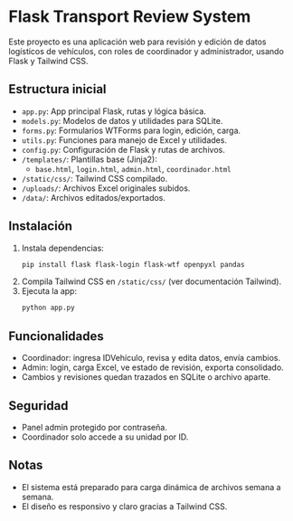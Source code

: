 # Flask Transport Review System

Este proyecto es una aplicación web para revisión y edición de datos logísticos de vehículos, con roles de coordinador y administrador, usando Flask y Tailwind CSS.

## Estructura inicial

- `app.py`: App principal Flask, rutas y lógica básica.
- `models.py`: Modelos de datos y utilidades para SQLite.
- `forms.py`: Formularios WTForms para login, edición, carga.
- `utils.py`: Funciones para manejo de Excel y utilidades.
- `config.py`: Configuración de Flask y rutas de archivos.
- `/templates/`: Plantillas base (Jinja2):
  - `base.html`, `login.html`, `admin.html`, `coordinador.html`
- `/static/css/`: Tailwind CSS compilado.
- `/uploads/`: Archivos Excel originales subidos.
- `/data/`: Archivos editados/exportados.

## Instalación

1. Instala dependencias:
   ```bash
   pip install flask flask-login flask-wtf openpyxl pandas
   ```
2. Compila Tailwind CSS en `/static/css/` (ver documentación Tailwind).
3. Ejecuta la app:
   ```bash
   python app.py
   ```

## Funcionalidades
- Coordinador: ingresa IDVehículo, revisa y edita datos, envía cambios.
- Admin: login, carga Excel, ve estado de revisión, exporta consolidado.
- Cambios y revisiones quedan trazados en SQLite o archivo aparte.

## Seguridad
- Panel admin protegido por contraseña.
- Coordinador solo accede a su unidad por ID.

## Notas
- El sistema está preparado para carga dinámica de archivos semana a semana.
- El diseño es responsivo y claro gracias a Tailwind CSS.
